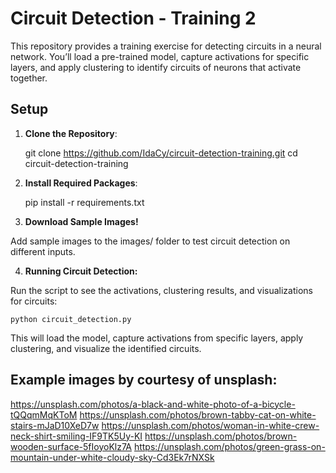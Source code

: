 # Circuit Detection - Training 2

This repository provides a training exercise for detecting circuits in a neural network. You’ll load a pre-trained model, capture activations for specific layers, and apply clustering to identify circuits of neurons that activate together.

## Setup

1. **Clone the Repository**:

    git clone https://github.com/IdaCy/circuit-detection-training.git
    cd circuit-detection-training

2. **Install Required Packages**:

    pip install -r requirements.txt

3. **Download Sample Images!**

Add sample images to the images/ folder to test circuit detection on different inputs.

4. **Running Circuit Detection:**

Run the script to see the activations, clustering results, and visualizations for circuits:

    python circuit_detection.py

This will load the model, capture activations from specific layers, apply clustering, and visualize the identified circuits.


## Example images by courtesy of unsplash:
https://unsplash.com/photos/a-black-and-white-photo-of-a-bicycle-tQQqmMqKToM
https://unsplash.com/photos/brown-tabby-cat-on-white-stairs-mJaD10XeD7w
https://unsplash.com/photos/woman-in-white-crew-neck-shirt-smiling-IF9TK5Uy-KI
https://unsplash.com/photos/brown-wooden-surface-5fIoyoKlz7A
https://unsplash.com/photos/green-grass-on-mountain-under-white-cloudy-sky-Cd3Ek7rNXSk

